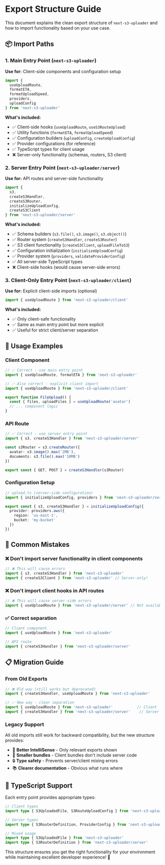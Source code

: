 # Export Structure Guide

This document explains the clean export structure of `next-s3-uploader` and how to import functionality based on your use case.

## 📦 Import Paths

### 1. Main Entry Point (`next-s3-uploader`)

**Use for:** Client-side components and configuration setup

```typescript
import { 
  useUploadRoute,
  formatETA,
  formatUploadSpeed,
  providers,
  uploadConfig 
} from 'next-s3-uploader'
```

**What's included:**

- ✅ Client-side hooks (`useUploadRoute`, `useS3RouteUpload`)
- ✅ Utility functions (`formatETA`, `formatUploadSpeed`)
- ✅ Configuration builders (`uploadConfig`, `createUploadConfig`)
- ✅ Provider configurations (for reference)
- ✅ TypeScript types for client usage
- ❌ Server-only functionality (schemas, routers, S3 client)

### 2. Server Entry Point (`next-s3-uploader/server`)

**Use for:** API routes and server-side functionality

```typescript
import { 
  s3,
  createS3Handler,
  createS3Router,
  initializeUploadConfig,
  createS3Client 
} from 'next-s3-uploader/server'
```

**What's included:**

- ✅ Schema builders (`s3.file()`, `s3.image()`, `s3.object()`)
- ✅ Router system (`createS3Handler`, `createS3Router`)
- ✅ S3 client functionality (`createS3Client`, `uploadFileToS3`)
- ✅ Configuration initialization (`initializeUploadConfig`)
- ✅ Provider system (`providers`, `validateProviderConfig`)
- ✅ All server-side TypeScript types
- ❌ Client-side hooks (would cause server-side errors)

### 3. Client-Only Entry Point (`next-s3-uploader/client`)

**Use for:** Explicit client-side imports (optional)

```typescript
import { useUploadRoute } from 'next-s3-uploader/client'
```

**What's included:**

- ✅ Only client-safe functionality
- ✅ Same as main entry point but more explicit
- ✅ Useful for strict client/server separation

## 🎯 Usage Examples

### Client Component

```typescript
// ✅ Correct - use main entry point
import { useUploadRoute, formatETA } from 'next-s3-uploader'

// ✅ Also correct - explicit client import
import { useUploadRoute } from 'next-s3-uploader/client'

export function FileUpload() {
  const { files, uploadFiles } = useUploadRoute('avatar')
  // ... component logic
}
```

### API Route

```typescript
// ✅ Correct - use server entry point
import { s3, createS3Handler } from 'next-s3-uploader/server'

const s3Router = s3.createRouter({
  avatar: s3.image().max('2MB'),
  documents: s3.file().max('10MB')
})

export const { GET, POST } = createS3Handler(s3Router)
```

### Configuration Setup

```typescript
// upload.ts (server-side configuration)
import { initializeUploadConfig, providers } from 'next-s3-uploader/server'

export const { s3, createS3Handler } = initializeUploadConfig({
  provider: providers.aws({
    region: 'us-east-1',
    bucket: 'my-bucket'
  })
})
```

## 🚫 Common Mistakes

### ❌ Don't import server functionality in client components

```typescript
// ❌ This will cause errors
import { s3, createS3Handler } from 'next-s3-uploader'
import { createS3Client } from 'next-s3-uploader' // Server-only!
```

### ❌ Don't import client hooks in API routes

```typescript
// ❌ This will cause server-side errors
import { useUploadRoute } from 'next-s3-uploader/server' // Not available!
```

### ✅ Correct separation

```typescript
// Client component
import { useUploadRoute } from 'next-s3-uploader'

// API route  
import { createS3Handler } from 'next-s3-uploader/server'
```

## 📋 Migration Guide

### From Old Exports

```typescript
// ❌ Old way (still works but deprecated)
import { createS3Handler, useUploadRoute } from 'next-s3-uploader'

// ✅ New way - clear separation
import { useUploadRoute } from 'next-s3-uploader'           // Client
import { createS3Handler } from 'next-s3-uploader/server'    // Server
```

### Legacy Support

All old imports still work for backward compatibility, but the new structure provides:

- 🎯 **Better IntelliSense** - Only relevant exports shown
- 🚀 **Smaller bundles** - Client bundles don't include server code
- 🔒 **Type safety** - Prevents server/client mixing errors
- 📚 **Clearer documentation** - Obvious what runs where

## 🔧 TypeScript Support

Each entry point provides appropriate types:

```typescript
// Client types
import type { S3UploadedFile, S3RouteUploadConfig } from 'next-s3-uploader'

// Server types  
import type { S3RouterDefinition, ProviderConfig } from 'next-s3-uploader/server'

// Mixed usage
import type { S3UploadedFile } from 'next-s3-uploader'
import type { S3RouterDefinition } from 'next-s3-uploader/server'
```

This structure ensures you get the right functionality for your environment while maintaining excellent developer experience! 🎉
